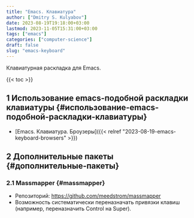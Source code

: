```yaml
---
title: "Emacs. Клавиатура"
author: ["Dmitry S. Kulyabov"]
date: 2023-08-19T19:18:00+03:00
lastmod: 2023-11-05T15:31:00+03:00
tags: ["emacs"]
categories: ["computer-science"]
draft: false
slug: "emacs-keyboard"
---
```


Клавиатурная раскладка для Emacs.

<!--more-->

{{< toc >}}


## <span class="section-num">1</span> Использование emacs-подобной раскладки клавиатуры {#использование-emacs-подобной-раскладки-клавиатуры}

-   [Emacs. Клавиатура. Броузеры]({{< relref "2023-08-19-emacs-keyboard-browsers" >}})


## <span class="section-num">2</span> Дополнительные пакеты {#дополнительные-пакеты}


### <span class="section-num">2.1</span> Massmapper {#massmapper}

-   Репозиторий: <https://github.com/meedstrom/massmapper>
-   Возможность систематически переназначать привязки клавиш (например, переназначить Control на Super).
